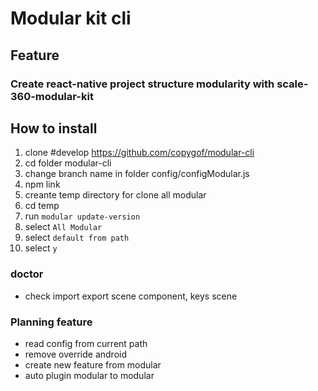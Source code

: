 # Modular kit cli
## Feature
### Create react-native project structure modularity with scale-360-modular-kit

## How to install

 
 1. clone #develop https://github.com/copygof/modular-cli
 2. cd folder modular-cli
 3. change branch name in folder config/configModular.js
 4. npm link
 5. creante temp directory for clone all modular
 6. cd temp
 7. run ``modular update-version ``
 7. select ``All Modular``
 7. select ``default from path``
 7. select ``y``


### doctor
- check import export scene component, keys scene


### Planning feature
- read config from current path
- remove override android
- create new feature from modular
- auto plugin modular to modular


